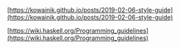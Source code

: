 [https://kowainik.github.io/posts/2019-02-06-style-guide](https://kowainik.github.io/posts/2019-02-06-style-guide)

[https://wiki.haskell.org/Programming_guidelines](https://wiki.haskell.org/Programming_guidelines)